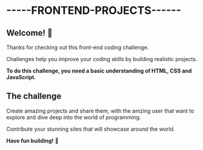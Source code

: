 # -----FRONTEND-PROJECTS------


## Welcome! 👋

Thanks for checking out this front-end coding challenge.

Challenges help you improve your coding skills by building realistic projects.

**To do this challenge, you need a basic understanding of HTML, CSS and JavaScript.**

## The challenge

Create amazing projects and share them, with the amzing user that want to explore and dive deep into the world of programming. 

Contribute your stunning sites that will showcase around the world. 


**Have fun building!** 🚀

